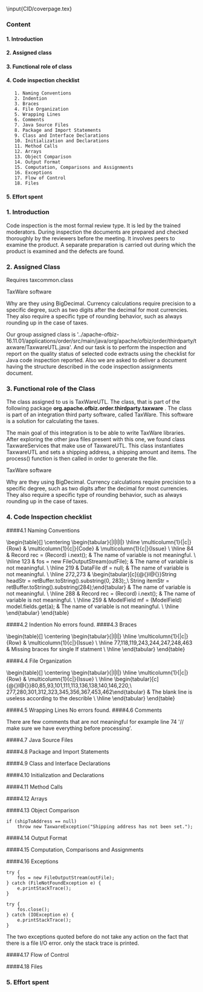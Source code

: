 \input{CID/coverpage.tex}



### __Content__

#### 1. Introduction

#### 2. Assigned class

#### 3. Functional role of class

#### 4. Code inspection checklist

       1. Naming Conventions
       2. Indention
       3. Braces
       4. File Organization
       5. Wrapping Lines
       6. Comments
       7. Java Source Files
       8. Package and Import Statements
       9. Class and Interface Declarations
       10. Initialization and Declarations
       11. Method Calls
       12. Arrays
       13. Object Comparison
       14. Output Format
       15. Computation, Comparisons and Assignments
       16. Exceptions
       17. Flow of Control
       18. Files

#### 5. Effort spent



### 1. Introduction

Code inspection is the most formal review type. It is led by the trained moderators. During inspection the documents are prepared and checked thoroughly by the reviewers before the meeting. It involves peers to examine the product. A separate preparation is carried out during which the product is examined and the defects are found.

### 2. Assigned Class

Requires taxcommon.class

TaxWare software

Why are they using BigDecimal. Currency calculations require precision to a specific degree, such as two digits after the decimal for most currencies. They also require a specific type of rounding behavior, such as always rounding up in the case of taxes.

Our group assigned class is '../apache-ofbiz-16.11.01/applications/order/src/main/java/org/apache/ofbiz/order/thirdparty/taxware/TaxwareUTL.java'. And our task is to perform the inspection and report on the quality status of selected code extracts using the checklist for Java code inspection reported. Also we are asked to deliver a document having the structure described in the code inspection assignments document.

### 3. Functional role of the Class

The class assigned to us is TaxWareUTL. The class, that is part of the following package
**org.apache.ofbiz.order.thirdparty.taxware** . The class is part of an integration third party software, called TaxWare. This software is a solution for calculating the taxes.

The main goal of this integration is to be able to write TaxWare libraries.
After exploring the other java files present with this one, we found class TaxwareServices that make use of TaxwareUTL. This class instantiates TaxwareUTL and sets a shipping address, a shipping amount and items. The process() function is then called in order to generate the file.  

TaxWare software

Why are they using BigDecimal. Currency calculations require precision to a specific degree, such as two digits after the decimal for most currencies. They also require a specific type of rounding behavior, such as always rounding up in the case of taxes.


### 4. Code Inspection checklist
####4.1 Naming Conventions

\begin{table}[]
\centering
\begin{tabular}{|l|l|l|}
\hline
\multicolumn{1}{|c|}{Row} & \multicolumn{1}{c|}{Code} & \multicolumn{1}{c|}{Issue} \\ \hline
84 & Record rec = (Record) i.next(); & The name of variable is not meaningful. \\ \hline
123 & fos = new FileOutputStream(outFile); & The name of variable is not meaningful. \\ \hline
219 & DataFile df = null; & The name of variable is not meaningful. \\ \hline
272,273 & \begin{tabular}[c]{@{}l@{}}String headStr = retBuffer.toString().substring(0, 283);,\\ String itemStr = retBuffer.toString().substring(284);\end{tabular} & The name of variable is not meaningful. \\ \hline
288 & Record rec = (Record) i.next(); & The name of variable is not meaningful. \\ \hline
259 & ModelField mf = (ModelField) model.fields.get(a); & The name of variable is not meaningful. \\ \hline
\end{tabular}
\end{table}

####4.2 Indention
No errors found.
####4.3 Braces

\begin{table}[]
\centering
\begin{tabular}{|l|l|}
\hline
\multicolumn{1}{|c|}{Row} & \multicolumn{1}{c|}{Issue} \\ \hline
77,118,119,243,244,247,248,463 & Missing braces for single If statment \\ \hline
\end{tabular}
\end{table}

####4.4 File Organization

\begin{table}[]
\centering
\begin{tabular}{|l|l|}
\hline
\multicolumn{1}{|c|}{Row} & \multicolumn{1}{c|}{Issue} \\ \hline
\begin{tabular}[c]{@{}l@{}}80,85,93,101,111,113,136,138,140,146,220,\\ 277,280,301,312,323,345,356,367,453,462\end{tabular} & The blank line is useless according to the describle \\ \hline
\end{tabular}
\end{table}

####4.5 Wrapping Lines
No errors found.
####4.6 Comments

There are few comments that are not meaningful for example line 74 '// make sure we have everything before processing'.

####4.7 Java Source Files

####4.8 Package and Import Statements

####4.9 Class and Interface Declarations

####4.10 Initialization and Declarations

####4.11 Method Calls

####4.12 Arrays

####4.13 Object Comparison

~~~~ {#object .java .numberLines startFrom="263"}
if (shipToAddress == null)
    throw new TaxwareException("Shipping address has not been set.");
~~~~~~~~~~~~~~~~~~~~~~~~~~~~~~~~~~~~~~~~~~~~~~~~~


####4.14 Output Format

####4.15 Computation, Comparisons and Assignments

####4.16 Exceptions


~~~~ {#object .java .numberLines startFrom="124"}
try {
    fos = new FileOutputStream(outFile);
} catch (FileNotFoundException e) {
    e.printStackTrace();
}
~~~~~~~~~~~~~~~~~~~~~~~~~~~~~~~~~~~~~~~~~~~~~~~~~

~~~~ {#object .java .numberLines startFrom="131"}
try {
    fos.close();
} catch (IOException e) {
    e.printStackTrace();
}
~~~~~~~~~~~~~~~~~~~~~~~~~~~~~~~~~~~~~~~~~~~~~~~~~

The two exceptions quoted before do not take any action on the fact that there is a file I/O error. only the stack trace is printed.


####4.17 Flow of Control

####4.18 Files

### 5. Effort spent
